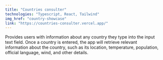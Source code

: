 ```yaml
---
title: "Countries consulter"
technologies: "Typescript, React, Tailwind"
img_href: "country-showcase"
link: "https://countries-consulter.vercel.app/"
---
```

Provides users with information about any country they type into the input text field. Once a country is entered, the app will retrieve relevant information about the country, such as its location, temperature, population, official language, wind, and other details.